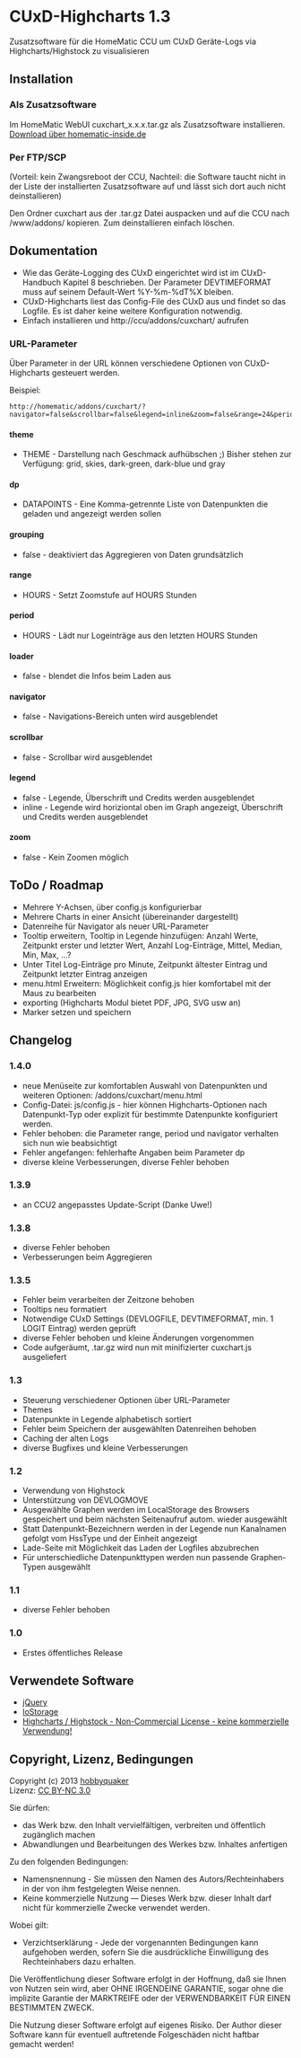 # CUxD-Highcharts 1.3

Zusatzsoftware für die HomeMatic CCU um CUxD Geräte-Logs via Highcharts/Highstock zu visualisieren

## Installation

### Als Zusatzsoftware

Im HomeMatic WebUI cuxchart_x.x.x.tar.gz als Zusatzsoftware installieren. [Download über homematic-inside.de](http://homematic-inside.de/software/download/item/cuxd-highcharts)

### Per FTP/SCP
(Vorteil: kein Zwangsreboot der CCU, Nachteil: die Software taucht nicht in der Liste der installierten Zusatzsoftware auf und lässt sich dort auch nicht deinstallieren)

Den Ordner cuxchart aus der .tar.gz Datei auspacken und auf die CCU nach /www/addons/ kopieren. Zum deinstallieren einfach löschen.


## Dokumentation

* Wie das Geräte-Logging des CUxD eingerichtet wird ist im CUxD-Handbuch Kapitel 8 beschrieben. Der Parameter DEVTIMEFORMAT muss auf seinem Default-Wert %Y-%m-%dT%X bleiben.
* CUxD-Highcharts liest das Config-File des CUxD aus und findet so das Logfile. Es ist daher keine weitere Konfiguration notwendig.
* Einfach installieren und http://ccu/addons/cuxchart/ aufrufen

### URL-Parameter

Über Parameter in der URL können verschiedene Optionen von CUxD-Highcharts gesteuert werden.

Beispiel:    

    http://homematic/addons/cuxchart/?navigator=false&scrollbar=false&legend=inline&zoom=false&range=24&period=24&dp=CUX0600101:1.MEAN5MINUTES,CUX0600101:1.METER

#### theme

* THEME - Darstellung nach Geschmack aufhübschen ;) Bisher stehen zur Verfügung: grid, skies, dark-green, dark-blue und gray

#### dp

* DATAPOINTS - Eine Komma-getrennte Liste von Datenpunkten die geladen und angezeigt werden sollen

#### grouping

* false - deaktiviert das Aggregieren von Daten grundsätzlich

#### range

* HOURS - Setzt Zoomstufe auf HOURS Stunden

#### period

* HOURS - Lädt nur Logeinträge aus den letzten HOURS Stunden

#### loader

* false - blendet die Infos beim Laden aus

#### navigator

* false - Navigations-Bereich unten wird ausgeblendet

#### scrollbar

* false - Scrollbar wird ausgeblendet

#### legend

* false - Legende, Überschrift und Credits werden ausgeblendet
* inline - Legende wird horiziontal oben im Graph angezeigt, Überschrift und Credits werden ausgeblendet

#### zoom

* false - Kein Zoomen möglich

## ToDo / Roadmap

* Mehrere Y-Achsen, über config.js konfigurierbar
* Mehrere Charts in einer Ansicht (übereinander dargestellt)
* Datenreihe für Navigator als neuer URL-Parameter
* Tooltip erweitern, Tooltip in Legende hinzufügen: Anzahl Werte, Zeitpunkt erster und letzter Wert, Anzahl Log-Einträge, Mittel, Median, Min, Max, ...?
* Unter Titel Log-Einträge pro Minute, Zeitpunkt ältester Eintrag und Zeitpunkt letzter Eintrag anzeigen
* menu.html Erweitern: Möglichkeit config.js hier komfortabel mit der Maus zu bearbeiten
* exporting (Highcharts Modul bietet PDF, JPG, SVG usw an)
* Marker setzen und speichern

## Changelog

### 1.4.0
* neue Menüseite zur komfortablen Auswahl von Datenpunkten und weiteren Optionen: /addons/cuxchart/menu.html
* Config-Datei: js/config.js - hier können Highcharts-Optionen nach Datenpunkt-Typ oder explizit für bestimmte Datenpunkte konfiguriert werden.
* Fehler behoben: die Parameter range, period und navigator verhalten sich nun wie beabsichtigt
* Fehler angefangen: fehlerhafte Angaben beim Parameter dp
* diverse kleine Verbesserungen, diverse Fehler behoben

### 1.3.9
* an CCU2 angepasstes Update-Script (Danke Uwe!)

### 1.3.8
* diverse Fehler behoben
* Verbesserungen beim Aggregieren

### 1.3.5
* Fehler beim verarbeiten der Zeitzone behoben
* Tooltips neu formatiert
* Notwendige CUxD Settings (DEVLOGFILE, DEVTIMEFORMAT, min. 1 LOGIT Eintrag) werden geprüft
* diverse Fehler behoben und kleine Änderungen vorgenommen
* Code aufgeräumt, .tar.gz wird nun mit minifizierter cuxchart.js ausgeliefert 

### 1.3
* Steuerung verschiedener Optionen über URL-Parameter
* Themes
* Datenpunkte in Legende alphabetisch sortiert
* Fehler beim Speichern der ausgewählten Datenreihen behoben
* Caching der alten Logs
* diverse Bugfixes und kleine Verbesserungen

### 1.2
* Verwendung von Highstock
* Unterstützung von DEVLOGMOVE
* Ausgewählte Graphen werden im LocalStorage des Browsers gespeichert und beim nächsten Seitenaufruf autom. wieder ausgewählt
* Statt Datenpunkt-Bezeichnern werden in der Legende nun Kanalnamen gefolgt vom HssType und der Einheit angezeigt
* Lade-Seite mit Möglichkeit das Laden der Logfiles abzubrechen
* Für unterschiedliche Datenpunkttypen werden nun passende Graphen-Typen ausgewählt

### 1.1
* diverse Fehler behoben

### 1.0
* Erstes öffentliches Release



## Verwendete Software

* [jQuery](http://www.jquery.com)
* [loStorage](https://github.com/js-coder/loStorage.js)
* [Highcharts / Highstock - Non-Commercial License - keine kommerzielle Verwendung!](http://www.highcharts.com)

## Copyright, Lizenz, Bedingungen

Copyright (c) 2013 [hobbyquaker](https://github.com/hobbyquaker)   
Lizenz: [CC BY-NC 3.0](http://creativecommons.org/licenses/by-nc/3.0/de/)

Sie dürfen:    
 * das Werk bzw. den Inhalt vervielfältigen, verbreiten und öffentlich zugänglich machen
 * Abwandlungen und Bearbeitungen des Werkes bzw. Inhaltes anfertigen  

Zu den folgenden Bedingungen:   
 * Namensnennung - Sie müssen den Namen des Autors/Rechteinhabers in der von ihm festgelegten Weise nennen.
 * Keine kommerzielle Nutzung — Dieses Werk bzw. dieser Inhalt darf nicht für kommerzielle Zwecke verwendet werden.  

Wobei gilt:    
 * Verzichtserklärung - Jede der vorgenannten Bedingungen kann aufgehoben werden, sofern Sie die ausdrückliche Einwilligung des Rechteinhabers dazu erhalten.


Die Veröffentlichung dieser Software erfolgt in der Hoffnung, daß sie Ihnen von Nutzen sein wird, aber
OHNE IRGENDEINE GARANTIE, sogar ohne die implizite Garantie der MARKTREIFE oder der VERWENDBARKEIT FÜR EINEN
BESTIMMTEN ZWECK.

Die Nutzung dieser Software erfolgt auf eigenes Risiko. Der Author dieser Software kann für eventuell
auftretende Folgeschäden nicht haftbar gemacht werden!
